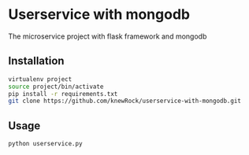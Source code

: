 # Userservice with mongodb

The microservice project with flask framework and mongodb

## Installation

```sh
virtualenv project
source project/bin/activate
pip install -r requirements.txt
git clone https://github.com/knewRock/userservice-with-mongodb.git
```
## Usage
```sh
python userservice.py
```
